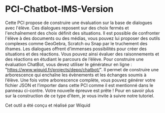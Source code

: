 # PCI-Chatbot-IMS-Version
Cette PCI propose de construire une &eacute;valuation sur la base de dialogues avec l&#39;&eacute;l&egrave;ve. Ces dialogues reposent sur des choix ferm&eacute;s et l&#39;encha&icirc;nement des choix d&eacute;finit des situations. Il est possible de confronter l&#39;&eacute;l&egrave;ve &agrave; des documents ou des m&eacute;dias, vous pouvez lui proposer des outils complexes comme GeoGebra, Scratch ou Snap par le truchement des iframes. Les dialogues offrent d&rsquo;immenses possibilit&eacute;s pour cr&eacute;er des situations et des r&eacute;actions.
Vous pouvez ainsi &eacute;valuer des raisonnements et des r&eacute;actions en &eacute;tudiant le parcours de l&rsquo;&eacute;l&egrave;ve.</span></span>
Pour construire une &eacute;valuation ChatBot, vous devez utiliser le g&eacute;n&eacute;rateur en ligne&nbsp;: \"https://www.wiquid.fr/projects/depp/chatbot/". Il permet de construire une arborescence qui encha&icirc;ne les &eacute;v&egrave;nements et les &eacute;changes soumis &agrave; l&rsquo;&eacute;l&egrave;ve. Une fois votre arborescence compl&egrave;te, vous pouvez g&eacute;n&eacute;rer votre fichier JSON et l&rsquo;importer dans cette PCI comme il est mentionn&eacute; dans le panneau ci-contre. Votre nouvelle &eacute;preuve est pr&ecirc;te&nbsp;! Pour en savoir plus sur la construction de ce type d&rsquo;item, je vous invite &agrave; suivre notre tutoriel.</span></span></p>Cet outil a &eacute;t&eacute; con&ccedil;u et r&eacute;alis&eacute; par Wiquid</p>
